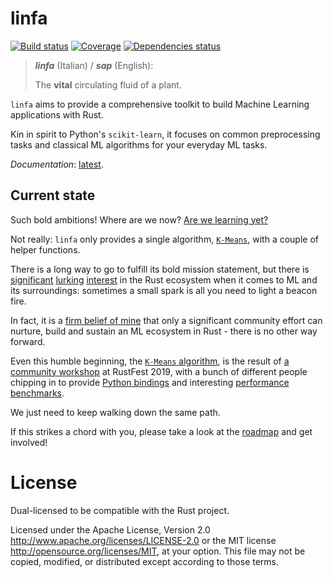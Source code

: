 # linfa

[![Build status](https://travis-ci.org/LukeMathWalker/linfa.svg?branch=master)](https://travis-ci.org/LukeMathWalker/linfa)
[![Coverage](https://codecov.io/gh/LukeMathWalker/linfa/branch/master/graph/badge.svg)](https://codecov.io/gh/LukeMathWalker/linfa)
[![Dependencies status](https://deps.rs/repo/github/LukeMathWalker/linfa/status.svg)](https://deps.rs/repo/github/LukeMathWalker/linfa)

> _**linfa**_ (Italian) / _**sap**_ (English):
> 
> The **vital** circulating fluid of a plant.


`linfa` aims to provide a comprehensive toolkit to build Machine Learning applications
with Rust.

Kin in spirit to Python's `scikit-learn`, it focuses on common preprocessing tasks
and classical ML algorithms for your everyday ML tasks.

_Documentation_: [latest](https://docs.rs/linfa).

## Current state

Such bold ambitions! Where are we now? [Are we learning yet?](http://www.arewelearningyet.com/)

Not really: `linfa` only provides a single algorithm, [`K-Means`](clustering/struct.KMeans.html),
with a couple of helper functions.

There is a long way to go to fulfill its bold mission statement, but there is [significant](https://github.com/rust-ml/discussion/issues/1)
[lurking](https://github.com/rust-lang/wg-governance/issues/11) [interest](https://www.reddit.com/r/rust/comments/dvcvo7/rust_2020_scientific_rust/) in the Rust ecosystem when it comes to ML and its surroundings:
sometimes a small spark is all you need to light a beacon fire.

In fact, it is a [firm belief of mine](https://www.youtube.com/watch?v=odI_LY8AIqo&t=8s) that only a significant community effort can nurture,
build and sustain an ML ecosystem in Rust - there is no other way forward.

Even this humble beginning, the [`K-Means` algorithm](clustering/struct.KMeans.html), is the result of [a community workshop](https://github.com/LukeMathWalker/ndarray-koans) at RustFest 2019,
with a bunch of different people chipping in to provide [Python bindings](https://github.com/LukeMathWalker/linfa-python) and interesting
[performance benchmarks](https://github.com/LukeMathWalker/clustering-benchmarks).

We just need to keep walking down the same path.

If this strikes a chord with you, please take a look at the [roadmap](https://github.com/LukeMathWalker/linfa/issues)
and get involved!

# License
Dual-licensed to be compatible with the Rust project.

Licensed under the Apache License, Version 2.0 http://www.apache.org/licenses/LICENSE-2.0 or the MIT license http://opensource.org/licenses/MIT, at your option. This file may not be copied, modified, or distributed except according to those terms.
